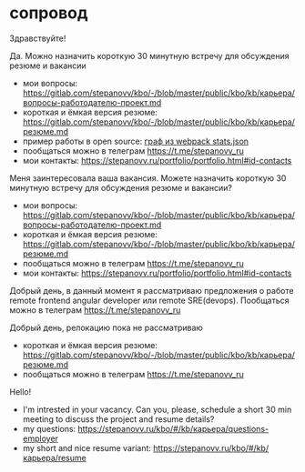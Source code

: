 # сопровод

Здравствуйте!

Да. Можно назначить короткую 30 минутную встречу для обсуждения резюме и вакансии
 * мои вопросы: https://gitlab.com/stepanovv/kbo/-/blob/master/public/kbo/kb/карьера/вопросы-работодателю-проект.md
 * короткая и ёмкая версия резюме: https://gitlab.com/stepanovv/kbo/-/blob/master/public/kbo/kb/карьера/резюме.md
 * пример работы в open source: [граф из webpack stats.json](https://github.com/bskydive/webpack-dep-graph)
 * пообщаться можно в телеграм https://t.me/stepanovv_ru
 * мои контакты: https://stepanovv.ru/portfolio/portfolio.html#id-contacts

Меня заинтересовала ваша вакансия. Можете назначить короткую 30 минутную встречу для обсуждения резюме и вакансии?
 * мои вопросы: https://gitlab.com/stepanovv/kbo/-/blob/master/public/kbo/kb/карьера/вопросы-работодателю-проект.md
 * короткая и ёмкая версия резюме: https://gitlab.com/stepanovv/kbo/-/blob/master/public/kbo/kb/карьера/резюме.md
 * пообщаться можно в телеграм https://t.me/stepanovv_ru
 * мои контакты: https://stepanovv.ru/portfolio/portfolio.html#id-contacts

Добрый день, в данный момент я рассматриваю предложения о работе remote frontend angular developer или remote SRE(devops). Пообщаться можно в телеграм https://t.me/stepanovv_ru

Добрый день, релокацию пока не рассматриваю
 * короткая и ёмкая версия резюме: https://gitlab.com/stepanovv/kbo/-/blob/master/public/kbo/kb/карьера/резюме.md
 * пообщаться можно в телеграм https://t.me/stepanovv_ru


Hello!
 * I'm intrested in your vacancy. Can you, please, schedule a short 30 min meeting to discuss the project and resume details?
 * my questions: https://stepanovv.ru/kbo/#/kb/карьера/questions-employer
 * my short and nice resume variant: https://stepanovv.ru/kbo/#/kb/карьера/resume

